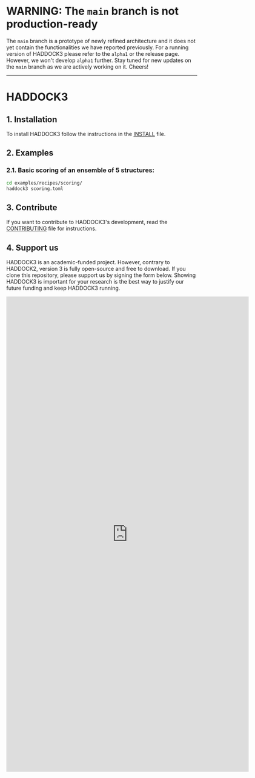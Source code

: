 # WARNING: The `main` branch is not production-ready

The `main` branch is a prototype of newly refined architecture and it
does not yet contain the functionalities we have reported previously.
For a running version of HADDOCK3 please refer to the `alpha1` or the
release page. However, we won't develop `alpha1` further. Stay tuned for
new updates on the `main` branch as we are actively working on it.
Cheers!

* * *

# HADDOCK3

## 1. Installation

To install HADDOCK3 follow the instructions in the [INSTALL](INSTALL.md) file.

## 2. Examples

### 2.1. Basic scoring of an ensemble of 5 structures:

```bash
cd examples/recipes/scoring/
haddock3 scoring.toml
```

## 3. Contribute

If you want to contribute to HADDOCK3's development, read the
[CONTRIBUTING](CONTRIBUTING.md) file for instructions.

## 4. Support us

HADDOCK3 is an academic-funded project. However, contrary to HADDOCK2, version 3 is fully open-source and free to download. If you clone this repository, please support us by signing the form below. Showing HADDOCK3 is important for your research is the best way to justify our future funding and keep HADDOCK3 running.

<iframe src="https://docs.google.com/forms/d/e/1FAIpQLScDcd0rWtuzJ_4nftkDAHoLVwr1IAVwNJGhbaZdTYZ4vWu25w/viewform?embedded=true" width="640" height="1252" frameborder="0" marginheight="0" marginwidth="0">Loading…</iframe>
